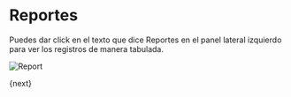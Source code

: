 # Reportes

Puedes dar click en el texto que dice Reportes en el panel lateral izquierdo para ver los registros de manera tabulada.

<img class="screenshot" alt="Report" src="/assets/frappe_docs/assets/img/report.png">

{next}
